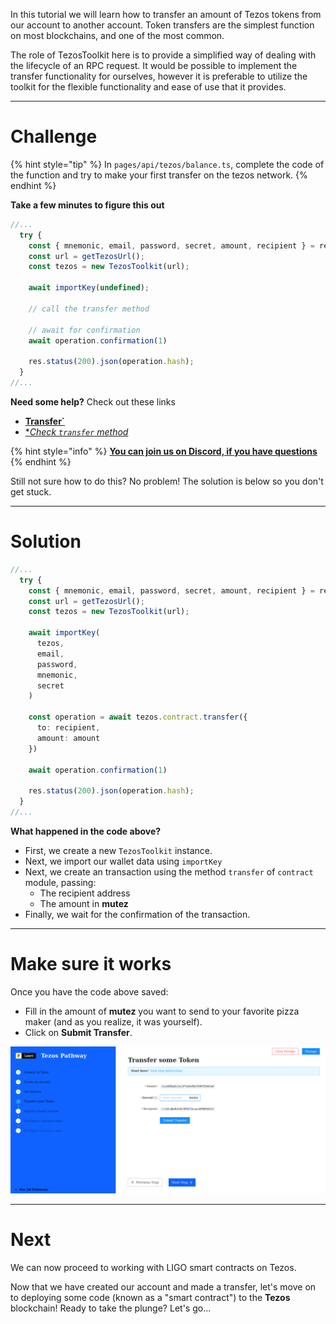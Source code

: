 In this tutorial we will learn how to transfer an amount of Tezos tokens from our account to another account. Token transfers are the simplest function on most blockchains, and one of the most common.

The role of TezosToolkit here is to provide a simplified way of dealing with the lifecycle of an RPC request. It would be possible to implement the transfer functionality for ourselves, however it is preferable to utilize the toolkit for the flexible functionality and ease of use that it provides.

------------------------

# Challenge

{% hint style="tip" %}
In `pages/api/tezos/balance.ts`, complete the code of the function and try to make your first transfer on the tezos network. 
{% endhint %}

**Take a few minutes to figure this out**

```typescript
//...
  try {
    const { mnemonic, email, password, secret, amount, recipient } = req.body
    const url = getTezosUrl();
    const tezos = new TezosToolkit(url);

    await importKey(undefined);

    // call the transfer method

    // await for confirmation
    await operation.confirmation(1) 

    res.status(200).json(operation.hash);
  }
//...
```

**Need some help?** Check out these links
* [**Transfer`**](https://tezostaquito.io/docs/quick_start/#transfer)
* [**Check `transfer` method*](https://tezostaquito.io/typedoc/interfaces/_taquito_taquito.contractprovider.html#transfer)  

{% hint style="info" %}
[**You can join us on Discord, if you have questions**](https://discord.gg/fszyM7K)
{% endhint %}

Still not sure how to do this? No problem! The solution is below so you don't get stuck.

------------------------

# Solution

```typescript
//...
  try {
    const { mnemonic, email, password, secret, amount, recipient } = req.body
    const url = getTezosUrl();
    const tezos = new TezosToolkit(url);

    await importKey(
      tezos,
      email,
      password,
      mnemonic,
      secret
    )

    const operation = await tezos.contract.transfer({ 
      to: recipient, 
      amount: amount 
    })

    await operation.confirmation(1) 

    res.status(200).json(operation.hash);
  }
//...
```

**What happened in the code above?**
* First, we create a new `TezosToolkit` instance.
* Next, we import our wallet data using `importKey`
* Next, we create an transaction using the method `transfer` of `contract` module, passing:
  * The recipient address
  * The amount in **mutez**
* Finally, we wait for the confirmation of the transaction.

------------------------

# Make sure it works

Once you have the code above saved:
* Fill in the amount of **mutez** you want to send to your favorite pizza maker (and as you realize, it was yourself).
* Click on **Submit Transfer**.

![](../../../.gitbook/assets/pathways/tezos/tezos-transfer.gif)

-----------------------------

# Next


We can now proceed to working with LIGO smart contracts on Tezos.

Now that we have created our account and made a transfer, let's move on to deploying some code (known as a "smart contract") to the **Tezos** blockchain! Ready to take the plunge? Let's go... 
